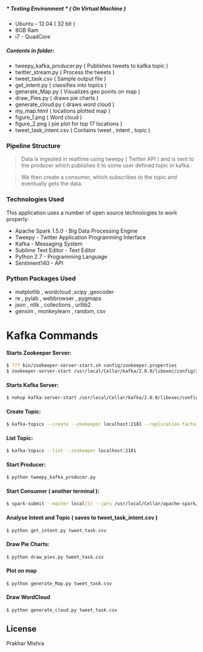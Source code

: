
##### * Testing Environment *   ( On Virtual Machine )
* Ubuntu - 12.04   ( 32 bit )
* 8GB Ram
* i7 - QuadCore
##### Contents in folder:
  
  - tweepy_kafka_producer.py ( Publishes tweets to kafka topic )
  - twitter_stream.py ( Process the tweets )
  - tweet_task.csv ( Sample output file )
  - get_intent.py ( classifies into topics )
  - generate_Map.py ( Visualizes geo points on map )
  - draw_Pies.py ( draws pie charts )
  - generate_cloud.py ( draws word cloud )
  - my_map.html ( locations plotted map )
  - figure_1.png ( Word cloud )
  - figure_2.png ( pie plot for top 17 locations )
  - tweet_task_intent.csv ( Contains tweet , intent , topic )

### Pipeline Structure
> Data is ingested in realtime using tweepy ( Twitter API ) and is sent to the producer which publishes it to some user defined topic in kafka. 

> We then create a consumer, which subscribes to the topic and eventually gets the data.


### Technologies Used

This application uses a number of open source technologies to work properly:

* Apache Spark 1.5.0 - Big Data Processing Engine
* Tweepy - Twitter Application Programming Interface
* Kafka - Messaging System
* Sublime Text Editor - Text Editor
* Python 2.7 - Programming Language
* Sentiment140 - API

### Python Packages Used
*    matplotlib , wordcloud ,scipy ,geocoder
*   re , pylab , webbrowser , pygmaps 
*   json , nltk , collections , urllib2
*   gensim , monkeylearn , random, csv



# Kafka Commands
#### Starts Zookeeper Server:
```sh
$ ??? bin/zookeeper-server-start.sh config/zookeeper.properties
$ zookeeper-server-start /usr/local/Cellar/kafka/2.0.0/libexec/config/zookeeper.properties
```
#### Starts Kafka Server:
```sh
$ nohup kafka-server-start /usr/local/Cellar/kafka/2.0.0/libexec/config/server.properties &
```
#### Create Topic:
```sh
$ kafka-topics --create --zookeeper localhost:2181 --replication-factor 1 --partitions 1 --topic socialcops
```
#### List Topic:
```sh
$ kafka-topics --list --zookeeper localhost:2181
```
#### Start Producer:
```sh
$ python tweepy_kafka_producer.py
```
#### Start Consumer ( another terminal ):
```sh
$ spark-submit --master local[3] --jars /usr/local/Cellar/apache-spark/2.3.1/libexec/jars/spark-streaming-kafka-0-8-assembly_2.11-2.3.1.jar ./twitter_stream.py localhost:2181 socialcops

```
#### Analyse Intent and Topic ( saves to tweet_task_intent.csv )
```sh
$ python get_intent.py tweet_task.csv
```
#### Draw Pie Charts:
```sh
$ python draw_pies.py tweet_task.csv
```
#### Plot on map
```sh
$ python generate_Map.py tweet_task.csv
```

#### Draw WordCloud
```sh
$ python generate_cloud.py tweet_task.csv
```
License
----
Prakhar Mishra
